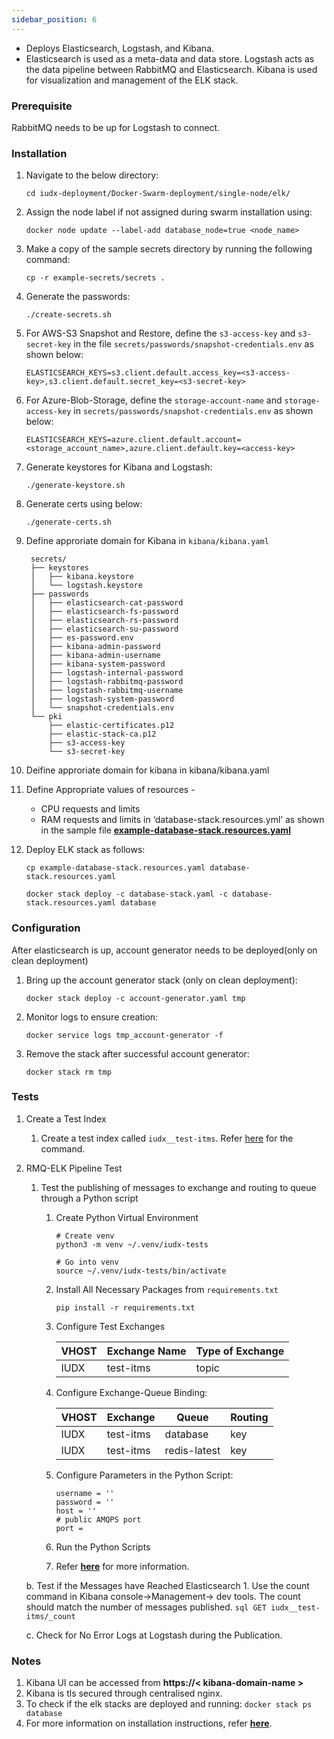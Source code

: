 ```yaml
---
sidebar_position: 6
---
```


+ Deploys Elasticsearch, Logstash, and Kibana. 
+ Elasticsearch is used as a meta-data and data store. Logstash acts as the data pipeline between RabbitMQ and Elasticsearch. Kibana is used for visualization and management of the ELK stack.

### Prerequisite

RabbitMQ needs to be up for Logstash to connect.

### Installation

1. Navigate to the below directory:

    ```
    cd iudx-deployment/Docker-Swarm-deployment/single-node/elk/
    ```

2. Assign the node label if not assigned during swarm installation using:

    ```
    docker node update --label-add database_node=true <node_name>
    ```

3. Make a copy of the sample secrets directory by running the following command:

    ```
    cp -r example-secrets/secrets .
    ```

4. Generate the passwords:

    ```
    ./create-secrets.sh
    ```

5. For AWS-S3 Snapshot and Restore, define the `s3-access-key` and `s3-secret-key` in the file `secrets/passwords/snapshot-credentials.env` as shown below:

    ```env
    ELASTICSEARCH_KEYS=s3.client.default.access_key=<s3-access-key>,s3.client.default.secret_key=<s3-secret-key>
    ```
    

6. For Azure-Blob-Storage, define the `storage-account-name` and `storage-access-key` in `secrets/passwords/snapshot-credentials.env` as shown below:

    ```env
    ELASTICSEARCH_KEYS=azure.client.default.account=<storage_account_name>,azure.client.default.key=<access-key>
    ```

7. Generate keystores for Kibana and Logstash:

    ```
    ./generate-keystore.sh
    ```

8. Generate certs using below:

    ```
    ./generate-certs.sh
    ```

9. Define approriate domain for Kibana in `kibana/kibana.yaml`
   
   ```
    secrets/
    ├── keystores
    │   ├── kibana.keystore
    │   └── logstash.keystore
    ├── passwords
    │   ├── elasticsearch-cat-password
    │   ├── elasticsearch-fs-password
    │   ├── elasticsearch-rs-password
    │   ├── elasticsearch-su-password
    │   ├── es-password.env
    │   ├── kibana-admin-password
    │   ├── kibana-admin-username
    │   ├── kibana-system-password
    │   ├── logstash-internal-password
    │   ├── logstash-rabbitmq-password
    │   ├── logstash-rabbitmq-username
    │   ├── logstash-system-password
    │   └── snapshot-credentials.env
    └── pki
        ├── elastic-certificates.p12
        ├── elastic-stack-ca.p12
        ├── s3-access-key
        └── s3-secret-key
   ```


10. Deifine approriate domain for kibana in kibana/kibana.yaml

11. Define Appropriate values of resources -

    + CPU requests and limits
    + RAM requests and limits
    in ‘database-stack.resources.yml’ as shown in the sample file **[example-database-stack.resources.yaml](https://github.com/datakaveri/iudx-deployment/blob/4.5.0/Docker-Swarm-deployment/single-node/elk/example-database-stack.resources.yaml)**

12. Deploy ELK stack as follows:

    ```
    cp example-database-stack.resources.yaml database-stack.resources.yaml

    docker stack deploy -c database-stack.yaml -c database-stack.resources.yaml database
    ```

### Configuration

After elasticsearch is up, account generator needs to be deployed(only on clean deployment)

1.  Bring up the account generator stack (only on clean deployment): 

    ```
    docker stack deploy -c account-generator.yaml tmp
    ```

2.  Monitor logs to ensure creation:
    ```
    docker service logs tmp_account-generator -f
    ```

3. Remove the stack after successful account generator:
    ```
    docker stack rm tmp
    ```

### Tests

1. Create a Test Index
   1. Create a test index called `iudx__test-itms`. Refer [here](https://github.com/datakaveri/iudx-deployment/blob/4.5.0/K8s-deployment/Charts/elk/tests/create-index.txt) for the command.

2. RMQ-ELK Pipeline Test

    1. Test the publishing of messages to exchange and routing to queue through a Python script

       1. Create Python Virtual Environment
          ```
          # Create venv
          python3 -m venv ~/.venv/iudx-tests

          # Go into venv
          source ~/.venv/iudx-tests/bin/activate
          ```

       2. Install All Necessary Packages from `requirements.txt`
          ```
          pip install -r requirements.txt
          ```

       3. Configure Test Exchanges

          | VHOST | Exchange Name | Type of Exchange |
          |-------|---------------|------------------|
          | IUDX  | test-itms      | topic            |

       4. Configure Exchange-Queue Binding:

          | VHOST | Exchange   | Queue     | Routing   |
          |-------|------------|-----------|-----------|
          | IUDX  | test-itms  | database  | key       |
          | IUDX  | test-itms  | redis-latest | key     |

       5. Configure Parameters in the Python Script:
          ```
          username = ''
          password = ''
          host = ''
          # public AMQPS port 
          port = 
          ```

       6. Run the Python Scripts

       7. Refer **[here](https://github.com/datakaveri/iudx-deployment/tree/4.5.0/K8s-deployment/Charts/databroker/tests)** for more information.

    b. Test if the Messages have Reached Elasticsearch
       1. Use the count command in Kibana console->Management-> dev tools. The count should match the number of messages published.
         ```sql
         GET iudx__test-itms/_count
         ```

    c. Check for No Error Logs at Logstash during the Publication.

### Notes
 1. Kibana UI can be accessed from **https://< kibana-domain-name >** 
 2. Kibana is tls secured through centralised nginx.
 3. To check if the elk stacks are deployed and running: `docker stack ps database`
 4. For more information on installation instructions, refer **[here](https://github.com/datakaveri/iudx-deployment/tree/4.5.0/Docker-Swarm-deployment/single-node/elk)**.
